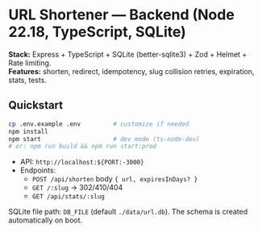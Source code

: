 # URL Shortener — Backend (Node 22.18, TypeScript, SQLite)

**Stack:** Express + TypeScript + SQLite (better-sqlite3) + Zod + Helmet + Rate limiting.  
**Features:** shorten, redirect, idempotency, slug collision retries, expiration, stats, tests.

## Quickstart

```bash
cp .env.example .env         # customize if needed
npm install
npm start                    # dev mode (ts-node-dev)
# or: npm run build && npm run start:prod
```

- API: `http://localhost:${PORT:-3000}`
- Endpoints:
  - `POST /api/shorten` body `{ url, expiresInDays? }`
  - `GET /:slug` → 302/410/404
  - `GET /api/stats/:slug`

SQLite file path: `DB_FILE` (default `./data/url.db`). The schema is created automatically on boot.
